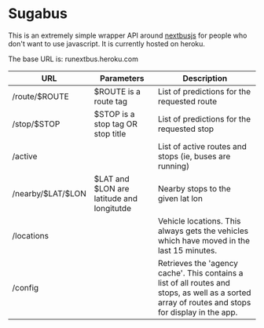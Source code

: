 # Sugabus
This is an extremely simple wrapper API around [nextbusjs](https://github.com/russfrank/nextbusjs)
for people who don't want to use javascript.  It is currently hosted on
heroku.

The base URL is: runextbus.heroku.com

<table class="table">                                                          
   <thead>                                                                      
      <tr>                                                                      
         <th>URL</th>                                                           
         <th>Parameters</th>                                                    
         <th>Description</th>                                                   
      </tr>                                                                     
   </thead>                                                                     
   <tr>                                                                         
      <td>/route/$ROUTE</td>                                                    
      <td>$ROUTE is a route tag</td>                                            
      <td>List of predictions for the requested route</td>                      
   <tr>                                                                         
      <td>/stop/$STOP</td>                                                      
      <td>$STOP is a stop tag OR stop title</td>                                
      <td>List of predictions for the requested stop</td>                       
   <tr>                                                                         
      <td>/active</td>                                                          
      <td></td>                                                                 
      <td>List of active routes and stops (ie, buses are running)</td>          
   </tr>                                                                        
   <tr>                                                                         
      <td>/nearby/$LAT/$LON</td>                                                
      <td>$LAT and $LON are latitude and longitutde</td>                        
      <td>Nearby stops to the given lat lon</td>                                
   </tr>                                                                        
   <tr>                                                                         
      <td>/locations</td>                                                       
      <td></td>                                                                 
      <td>Vehicle locations.  This always gets the vehicles which have moved in the last 15 minutes.</td>
   </tr>                                                                        
   <tr>                                                                         
      <td>/config</td>                                                          
      <td></td>                                                                 
      <td>Retrieves the 'agency cache'.  This contains a list of all routes and stops, as well as a sorted
      array of routes and stops for display in the app.</td>                    
   </tr>     
</table>



